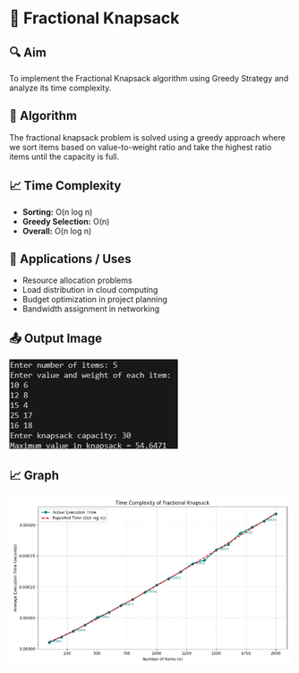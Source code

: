 # 🧪 Fractional Knapsack

## 🔍 Aim
To implement the Fractional Knapsack algorithm using Greedy Strategy and analyze its time complexity.

## 🧠 Algorithm
The fractional knapsack problem is solved using a greedy approach where we sort items based on value-to-weight ratio and take the highest ratio items until the capacity is full.

## 📈 Time Complexity
- **Sorting:** O(n log n)
- **Greedy Selection:** O(n)
- **Overall:** O(n log n)

## 🚀 Applications / Uses
- Resource allocation problems
- Load distribution in cloud computing
- Budget optimization in project planning
- Bandwidth assignment in networking

## 📤 Output Image
![Output](Fractional%20Knapsack.png "1D Peak Output")

## 📈 Graph
![Time Complexity](Graph.png "O(n)")

